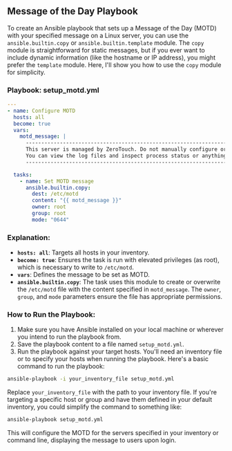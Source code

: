 ## Message of the Day Playbook

To create an Ansible playbook that sets up a Message of the Day (MOTD) with your specified message on a Linux server, you can use the `ansible.builtin.copy` or `ansible.builtin.template` module. The `copy` module is straightforward for static messages, but if you ever want to include dynamic information (like the hostname or IP address), you might prefer the `template` module. Here, I'll show you how to use the `copy` module for simplicity.

### Playbook: setup_motd.yml

```yaml
---
- name: Configure MOTD
  hosts: all
  become: true
  vars:
    motd_message: |
      -----------------------------------------------------------------------------------------------------
      This server is managed by ZeroTouch. Do not manually configure or install anything on this server.
      You can view the log files and inspect process status or anything that does not modify this server.
      -----------------------------------------------------------------------------------------------------

  tasks:
    - name: Set MOTD message
      ansible.builtin.copy:
        dest: /etc/motd
        content: "{{ motd_message }}"
        owner: root
        group: root
        mode: "0644"
```

### Explanation:

- **`hosts: all`**: Targets all hosts in your inventory.
- **`become: true`**: Ensures the task is run with elevated privileges (as root), which is necessary to write to `/etc/motd`.
- **`vars`**: Defines the message to be set as MOTD.
- **`ansible.builtin.copy`**: The task uses this module to create or overwrite the `/etc/motd` file with the content specified in `motd_message`. The `owner`, `group`, and `mode` parameters ensure the file has appropriate permissions.

### How to Run the Playbook:

1. Make sure you have Ansible installed on your local machine or wherever you intend to run the playbook from.
2. Save the playbook content to a file named `setup_motd.yml`.
3. Run the playbook against your target hosts. You'll need an inventory file or to specify your hosts when running the playbook. Here's a basic command to run the playbook:

```bash
ansible-playbook -i your_inventory_file setup_motd.yml
```

Replace `your_inventory_file` with the path to your inventory file. If you're targeting a specific host or group and have them defined in your default inventory, you could simplify the command to something like:

```bash
ansible-playbook setup_motd.yml
```

This will configure the MOTD for the servers specified in your inventory or command line, displaying the message to users upon login.
